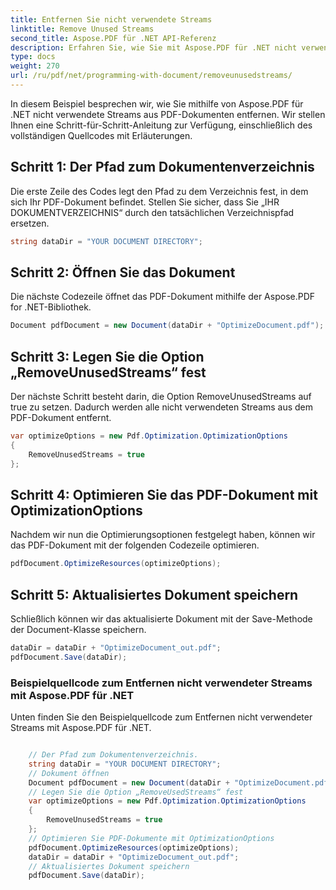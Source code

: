 ```yaml
---
title: Entfernen Sie nicht verwendete Streams
linktitle: Remove Unused Streams
second_title: Aspose.PDF für .NET API-Referenz
description: Erfahren Sie, wie Sie mit Aspose.PDF für .NET nicht verwendete Streams aus PDF-Dateien entfernen. Unsere Schritt-für-Schritt-Anleitung.
type: docs
weight: 270
url: /ru/pdf/net/programming-with-document/removeunusedstreams/
---
```

In diesem Beispiel besprechen wir, wie Sie mithilfe von Aspose.PDF für .NET nicht verwendete Streams aus PDF-Dokumenten entfernen. Wir stellen Ihnen eine Schritt-für-Schritt-Anleitung zur Verfügung, einschließlich des vollständigen Quellcodes mit Erläuterungen.

## Schritt 1: Der Pfad zum Dokumentenverzeichnis

Die erste Zeile des Codes legt den Pfad zu dem Verzeichnis fest, in dem sich Ihr PDF-Dokument befindet. Stellen Sie sicher, dass Sie „IHR DOKUMENTVERZEICHNIS“ durch den tatsächlichen Verzeichnispfad ersetzen.

```csharp
string dataDir = "YOUR DOCUMENT DIRECTORY";
```

## Schritt 2: Öffnen Sie das Dokument

Die nächste Codezeile öffnet das PDF-Dokument mithilfe der Aspose.PDF for .NET-Bibliothek.

```csharp
Document pdfDocument = new Document(dataDir + "OptimizeDocument.pdf");
```

## Schritt 3: Legen Sie die Option „RemoveUnusedStreams“ fest

Der nächste Schritt besteht darin, die Option RemoveUnusedStreams auf true zu setzen. Dadurch werden alle nicht verwendeten Streams aus dem PDF-Dokument entfernt.

```csharp
var optimizeOptions = new Pdf.Optimization.OptimizationOptions
{
	RemoveUnusedStreams = true
};
```

## Schritt 4: Optimieren Sie das PDF-Dokument mit OptimizationOptions

Nachdem wir nun die Optimierungsoptionen festgelegt haben, können wir das PDF-Dokument mit der folgenden Codezeile optimieren.

```csharp
pdfDocument.OptimizeResources(optimizeOptions);
```

## Schritt 5: Aktualisiertes Dokument speichern

Schließlich können wir das aktualisierte Dokument mit der Save-Methode der Document-Klasse speichern.

```csharp
dataDir = dataDir + "OptimizeDocument_out.pdf";
pdfDocument.Save(dataDir);
```

### Beispielquellcode zum Entfernen nicht verwendeter Streams mit Aspose.PDF für .NET

Unten finden Sie den Beispielquellcode zum Entfernen nicht verwendeter Streams mit Aspose.PDF für .NET.

```csharp

	// Der Pfad zum Dokumentenverzeichnis.
	string dataDir = "YOUR DOCUMENT DIRECTORY";
	// Dokument öffnen
	Document pdfDocument = new Document(dataDir + "OptimizeDocument.pdf");
	// Legen Sie die Option „RemoveUsedStreams“ fest
	var optimizeOptions = new Pdf.Optimization.OptimizationOptions
	{
		RemoveUnusedStreams = true
	};
	// Optimieren Sie PDF-Dokumente mit OptimizationOptions
	pdfDocument.OptimizeResources(optimizeOptions);
	dataDir = dataDir + "OptimizeDocument_out.pdf";
	// Aktualisiertes Dokument speichern
	pdfDocument.Save(dataDir);

```
